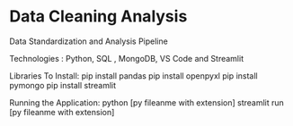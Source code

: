 # Data Cleaning Analysis
Data Standardization and Analysis Pipeline

Technologies : 
Python, SQL , MongoDB, VS Code and Streamlit

Libraries To Install:
pip install pandas
pip install openpyxl
pip install pymongo
pip install streamlit

Running the Application:
python [py fileanme with extension]
streamlit run [py fileanme with extension]

